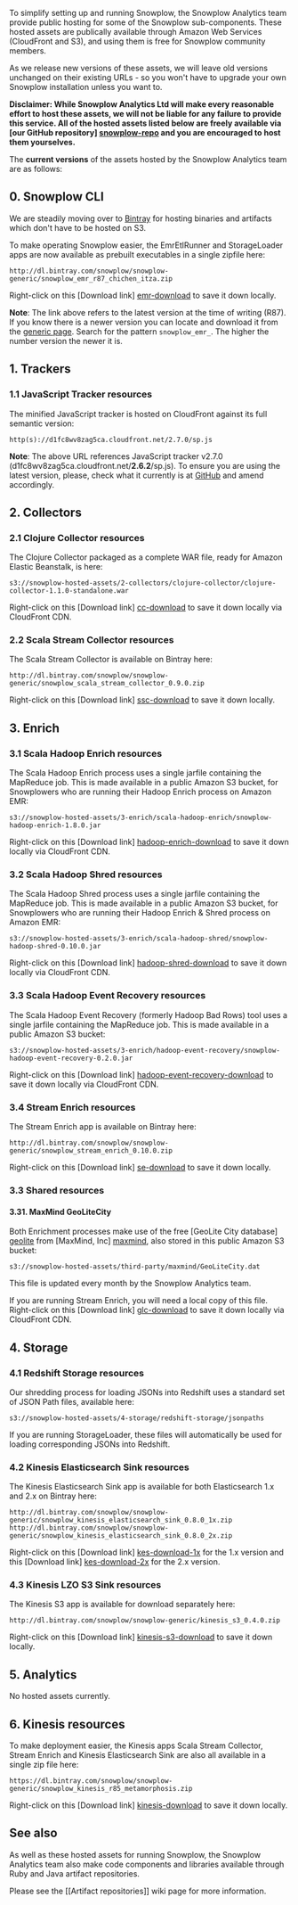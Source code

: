 To simplify setting up and running Snowplow, the Snowplow Analytics team provide public hosting for some of the Snowplow sub-components. These hosted assets are publically available through Amazon Web Services (CloudFront and S3), and using them is free for Snowplow community members.

As we release new versions of these assets, we will leave old versions unchanged on their existing URLs - so you won't have to upgrade your own Snowplow installation unless you want to.

**Disclaimer: While Snowplow Analytics Ltd will make every reasonable effort to host these assets, we will not be liable for any failure to provide this service. All of the hosted assets listed below are freely available via [our GitHub repository] [snowplow-repo] and you are encouraged to host them yourselves.** 

The **current versions** of the assets hosted by the Snowplow Analytics team are as follows:

## 0. Snowplow CLI

We are steadily moving over to [Bintray][bintray] for hosting binaries and artifacts which don't have to be hosted on S3.

To make operating Snowplow easier, the EmrEtlRunner and StorageLoader apps are now available as prebuilt executables in a single zipfile here:

    http://dl.bintray.com/snowplow/snowplow-generic/snowplow_emr_r87_chichen_itza.zip

Right-click on this [Download link] [emr-download] to save it down locally.

**Note**: The link above refers to the latest version at the time of writing (R87). If you know there is a newer version you can locate and download it from the [generic page](http://dl.bintray.com/snowplow/snowplow-generic/). Search for the pattern `snowplow_emr_`. The higher the number version the newer it is.

## 1. Trackers

### 1.1 JavaScript Tracker resources

The minified JavaScript tracker is hosted on CloudFront against its full semantic version:

    http(s)://d1fc8wv8zag5ca.cloudfront.net/2.7.0/sp.js

**Note**: The above URL references JavaScript tracker v2.7.0 (d1fc8wv8zag5ca.cloudfront.net/**2.6.2**/sp.js). To ensure you are using the latest version, please, check what it currently is at [GitHub](https://github.com/snowplow/snowplow-javascript-tracker/releases) and amend accordingly.

## 2. Collectors

### 2.1 Clojure Collector resources

The Clojure Collector packaged as a complete WAR file, ready for Amazon Elastic Beanstalk, is here:

    s3://snowplow-hosted-assets/2-collectors/clojure-collector/clojure-collector-1.1.0-standalone.war

Right-click on this [Download link] [cc-download] to save it down locally via CloudFront CDN.

### 2.2 Scala Stream Collector resources

The Scala Stream Collector is available on Bintray here:

    http://dl.bintray.com/snowplow/snowplow-generic/snowplow_scala_stream_collector_0.9.0.zip

Right-click on this [Download link] [ssc-download] to save it down locally.

## 3. Enrich

### 3.1 Scala Hadoop Enrich resources

The Scala Hadoop Enrich process uses a single jarfile containing the MapReduce job. This is made available in a public Amazon S3 bucket, for Snowplowers who are running their Hadoop Enrich process on Amazon EMR:

    s3://snowplow-hosted-assets/3-enrich/scala-hadoop-enrich/snowplow-hadoop-enrich-1.8.0.jar

Right-click on this [Download link] [hadoop-enrich-download] to save it down locally via CloudFront CDN.

### 3.2 Scala Hadoop Shred resources

The Scala Hadoop Shred process uses a single jarfile containing the MapReduce job. This is made available in a public Amazon S3 bucket, for Snowplowers who are running their Hadoop Enrich & Shred process on Amazon EMR:

    s3://snowplow-hosted-assets/3-enrich/scala-hadoop-shred/snowplow-hadoop-shred-0.10.0.jar

Right-click on this [Download link] [hadoop-shred-download] to save it down locally via CloudFront CDN.

### 3.3 Scala Hadoop Event Recovery resources

The Scala Hadoop Event Recovery (formerly Hadoop Bad Rows) tool uses a single jarfile containing the MapReduce job. This is made available in a public Amazon S3 bucket:

    s3://snowplow-hosted-assets/3-enrich/hadoop-event-recovery/snowplow-hadoop-event-recovery-0.2.0.jar

Right-click on this [Download link] [hadoop-event-recovery-download] to save it down locally via CloudFront CDN.

### 3.4 Stream Enrich resources

The Stream Enrich app is available on Bintray here:

    http://dl.bintray.com/snowplow/snowplow-generic/snowplow_stream_enrich_0.10.0.zip

Right-click on this [Download link] [se-download] to save it down locally.

### 3.3 Shared resources

#### 3.31. MaxMind GeoLiteCity

Both Enrichment processes make use of the free [GeoLite City database] [geolite] from [MaxMind, Inc] [maxmind], also stored in this public Amazon S3 bucket:

    s3://snowplow-hosted-assets/third-party/maxmind/GeoLiteCity.dat

This file is updated every month by the Snowplow Analytics team.

If you are running Stream Enrich, you will need a local copy of this file. Right-click on this [Download link] [glc-download] to save it down locally via CloudFront CDN.

## 4. Storage

### 4.1 Redshift Storage resources

Our shredding process for loading JSONs into Redshift uses a standard set of JSON Path files, available here:

    s3://snowplow-hosted-assets/4-storage/redshift-storage/jsonpaths

If you are running StorageLoader, these files will automatically be used for loading corresponding JSONs into Redshift.

### 4.2 Kinesis Elasticsearch Sink resources

The Kinesis Elasticsearch Sink app is available for both Elasticsearch 1.x and 2.x on Bintray here:

    http://dl.bintray.com/snowplow/snowplow-generic/snowplow_kinesis_elasticsearch_sink_0.8.0_1x.zip
    http://dl.bintray.com/snowplow/snowplow-generic/snowplow_kinesis_elasticsearch_sink_0.8.0_2x.zip

Right-click on this [Download link] [kes-download-1x] for the 1.x version and this [Download link] [kes-download-2x] for the 2.x version.

### 4.3 Kinesis LZO S3 Sink resources

The Kinesis S3 app is available for download separately here:

    http://dl.bintray.com/snowplow/snowplow-generic/kinesis_s3_0.4.0.zip

Right-click on this [Download link] [kinesis-s3-download] to save it down locally.

## 5. Analytics

No hosted assets currently.

## 6. Kinesis resources

To make deployment easier, the Kinesis apps Scala Stream Collector, Stream Enrich and Kinesis Elasticsearch Sink are also all available in a single zip file here:

    https://dl.bintray.com/snowplow/snowplow-generic/snowplow_kinesis_r85_metamorphosis.zip

Right-click on this [Download link] [kinesis-download] to save it down locally.

## See also

As well as these hosted assets for running Snowplow, the Snowplow Analytics team also make code components and libraries available through Ruby and Java artifact repositories.

Please see the [[Artifact repositories]] wiki page for more information.

[snowplow-repo]: https://github.com/snowplow/snowplow
[cc-download]: http://d2io1hx8u877l0.cloudfront.net/2-collectors/clojure-collector/clojure-collector-1.1.0-standalone.war
[hadoop-enrich-download]: http://d2io1hx8u877l0.cloudfront.net/3-enrich/scala-hadoop-enrich/snowplow-hadoop-enrich-1.8.0.jar
[hadoop-shred-download]: http://d2io1hx8u877l0.cloudfront.net/3-enrich/scala-hadoop-shred/snowplow-hadoop-shred-0.10.0.jar
[hadoop-event-recovery-download]: http://d2io1hx8u877l0.cloudfront.net/3-enrich/hadoop-event-recovery/snowplow-hadoop-event-recovery-0.2.0.jar
[glc-download]: http://d2io1hx8u877l0.cloudfront.net/third-party/maxmind/GeoLiteCity.dat
[geolite]: http://dev.maxmind.com/geoip/legacy/geolite?rld=snowplow
[maxmind]: http://www.maxmind.com/?rld=snowplow

[bintray]: https://bintray.com/
[kinesis-download]: https://dl.bintray.com/snowplow/snowplow-generic/snowplow_kinesis_r85_metamorphosis.zip
[kinesis-s3-download]: http://dl.bintray.com/snowplow/snowplow-generic/kinesis_s3_0.4.0.zip
[ssc-download]: http://dl.bintray.com/snowplow/snowplow-generic/snowplow_scala_stream_collector_0.9.0.zip
[se-download]: http://dl.bintray.com/snowplow/snowplow-generic/snowplow_stream_enrich_0.10.0.zip
[kes-download-1x]: http://dl.bintray.com/snowplow/snowplow-generic/snowplow_kinesis_elasticsearch_sink_0.8.0_1x.zip
[kes-download-2x]: http://dl.bintray.com/snowplow/snowplow-generic/snowplow_kinesis_elasticsearch_sink_0.8.0_2x.zip
[emr-download]: http://dl.bintray.com/snowplow/snowplow-generic/snowplow_emr_r87_chichen_itza.zip